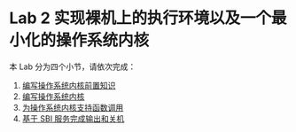 # Lab 2 实现裸机上的执行环境以及一个最小化的操作系统内核

本 Lab 分为四个小节，请依次完成：

1. [编写操作系统内核前置知识](lab2/basis.md)
1. [编写操作系统内核](lab2/kernel.md)
1. [为操作系统内核支持函数调用](lab2/func-call.md)
1. [基于 SBI 服务完成输出和关机](lab2/sbi.md)

